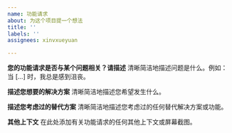 ```yaml
---
name: 功能请求
about: 为这个项目提一个想法
title: ''
labels: ''
assignees: xinvxueyuan

---
```


**您的功能请求是否与某个问题相关？请描述**
清晰简洁地描述问题是什么。例如：当 [...] 时，我总是感到沮丧。

**描述您想要的解决方案**
清晰简洁地描述您希望发生什么。

**描述您考虑过的替代方案**
清晰简洁地描述您考虑过的任何替代解决方案或功能。

**其他上下文**
在此处添加有关功能请求的任何其他上下文或屏幕截图。
